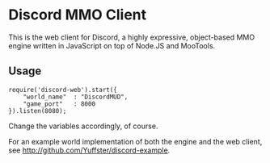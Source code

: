 Discord MMO Client
========================

This is the web client for Discord, a highly expressive, object-based MMO engine written in JavaScript on top of Node.JS and MooTools.

Usage
------------------------

    require('discord-web').start({
		"world_name"  : "DiscordMUD",
		"game_port"   : 8000
	}).listen(8080);
	
Change the variables accordingly, of course.

For an example world implementation of both the engine and the web client, see http://github.com/Yuffster/discord-example.